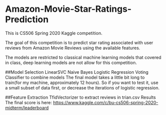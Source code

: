 # Amazon-Movie-Star-Ratings-Prediction

This is CS506 Spring 2020 Kaggle competition.

The goal of this competition is to predict star rating associated with user reviews from Amazon Movie Reviews using the available features.

The models are restricted to classical machine learning models that covered in class, deep learning models are not allow for this competition.

##Model Selection
LinearSVC
Naive Bayes
Logistic Regression
Voting Classifier to combine models
The final model takes a little bit long to train(for my machine, approximately 12 hours). So if you want to test it, use a small subset of data first, or decrease the iterations of logistic regression.

##Feature Extraction
TfidVectorizer to extract reviews in trian.csv
Results
The final score is here: https://www.kaggle.com/c/bu-cs506-spring-2020-midterm/leaderboard
